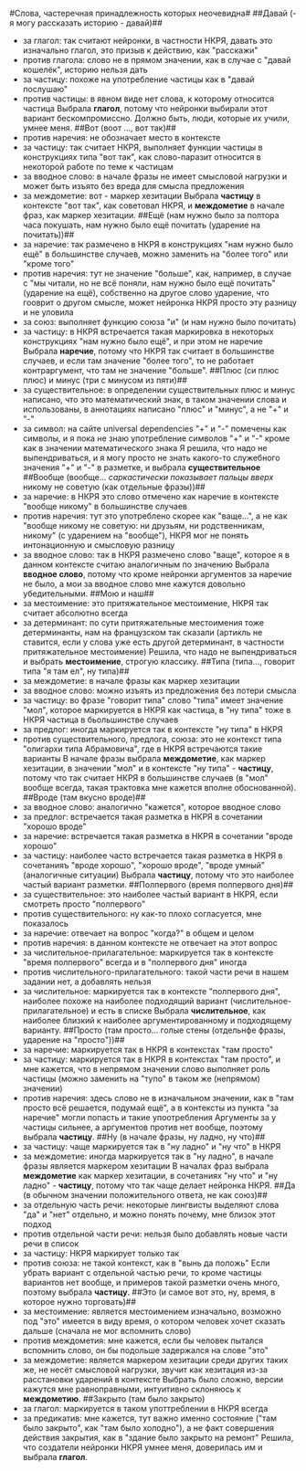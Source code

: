 #Слова, частеречная принадлежность которых неочевидна#
##Давай (- я могу рассказать историю - давай)##
- за глагол: так считают нейронки, в частности НКРЯ, давать это изначально глагол, это призыв к действию, как "расскажи"
- против глагола: слово не в прямом значении, как в случае с "давай кошелёк", историю нельзя дать
- за частицу: похоже на употребление частицы как в "давай послушаю"
- против частицы: в явном виде нет слова, к которому относится частица
Выбрала **глагол**, потому что нейронки выбирали этот вариант бескомпромиссно. Должно быть, люди, которые их учили, умнее меня.
##Вот (воот ..., вот так)##
- против наречия: не обозначает место в контексте
- за частицу: так считает НКРЯ, выполняет функции частицы в конструкциях типа "вот так", как слово-паразит относится в некоторой работе по теме к частицам
- за вводное слово: в начале фразы не имеет смысловой нагрузки и может быть изъято без вреда для смысла предложения
- за междометие: вот - маркер хезитации
Выбрала **частицу** в контексте "вот так", как советовал НКРЯ, и **междометие** в начале фраз, как маркер хезитации.
##Ещё (нам нужно было за полтора часа покушать, нам нужно было ещё почитать (ударение на почитать))##
- за наречие: так размечено в НКРЯ в конструкциях "нам нужно было ещё" в большинстве случаев, можно заменить на "более того" или "кроме того"
- против наречия: тут не значение "больше", как, например, в случае с "мы читали, но не всё поняли, нам нужно было ещё почитать" (ударение на ещё), собственно на другое слово ударение, что гооврит о другом смысле, может нейронка НКРЯ просто эту разницу и не уловила
- за союз: выполняет функцию союза "и" (и нам нужно было почитать)
- за частицу: в НКРЯ встречается такая маркировка в некоторых конструкциях "нам нужно было ещё", и при этом не наречие
Выбрала **наречие**, потому что НКРЯ так считает в большинстве случаев, и если там значение "более того", то не работает контраргумент, что там не значение "больше".
##Плюс (си плюс плюс) и минус (три с минусом из пяти)##
- за существительное: в определении существительных плюс и минус написано, что это математический знак, в таком значении слова и использованы, в аннотациях написано "плюс" и "минус", а не "+" и "-"
- за символ: на сайте universal dependencies "+" и "-" помечены как символы, и я пока не знаю употребление символов "+" и "-" кроме как в значении математического знака
Я решила, что надо не выпендриваться, и я могу просто не знать какого-то служебного значения "+" и "-" в разметке, и выбрала **существительное**
##Вообще (вообще... *саркастически показывает пальцы вверх* никому не советую (как отдельные фразы))##
- за наречие: в НКРЯ это слово отмечено как наречие в контексте "вообще никому" в большинстве случаев
- против наречия: тут это употреблено скорее как "ваще...", а не как "вообще никому не советую: ни друзьям, ни родственникам, никому" (с ударением на "вообще"), НКРЯ мог не понять интонационную и смысловую разницу
- за вводное слово: так в НКРЯ размечено слово "ваще", которое я в данном контексте считаю аналогичным по значению
Выбрала **вводное слово**, потому что кроме нейронки аргументов за наречие не было, а мои за вводное слово мне кажутся довольно убедительными.
##Мою и наш##
- за местоимение: это притяжательное местоимение, НКРЯ так считает абсолютно всегда
- за детерминант: по сути притяжательные местоимения тоже детерминанты, нам на французском так сказали (артикль не ставится, если у слова уже есть другой детерминант, в частности притяжательное местоимение)
Решила, что надо не выпендриваться и выбрать **местоимение**, строгую классику.
##Типа (типа..., говорит типа "я там ел", ну типа)##
- за междометие: в начале фразы как маркер хезитации
- за вводное слово: можно изъять из предложения без потери смысла
- за частицу: во фразе "говорит типа" слово "типа" имеет значение "мол", которое маркируется в НКРЯ как частица, в "ну типа" тоже в НКРЯ частица в бьольшинстве случаев
- за предлог: иногда маркируется так в контексте "ну типа" в НКРЯ
- против существительного, предлога, союза: это не контекст типа "олигархи типа Абрамовича", где в НКРЯ встречаются такие варианты
В начале фразы выбрала **междометие**, как маркер хезитации, в значении "мол" и в контексте "ну типа" - **частицу**, потому что так считает НКРЯ в большинстве случаев (в "мол" вообще всегда, такая трактовка мне кажется вполне обоснованной).
##Вроде (там вкусно вроде)##
- за вводное слово: аналогично "кажется", которое вводное слово
- за предлог: встречается такая разметка в НКРЯ в сочетании "хорошо вроде"
- за наречие: встречается такая разметка в НКРЯ в сочетании "вроде хорошо"
- за частицу: наиболее часто встречается такая разметка в НКРЯ в сочетанияъ "вроде хорошо", "хорошо вроде", "вроде умный" (аналогичные ситуации)
Выбрала **частицу**, потому что это наиболее частый вариант разметки.
##Полпервого (время полпервого дня)##
- за существительное: это наиболее частый вариант в НКРЯ, если смотреть просто "полпервого"
- против существительного: ну как-то плохо согласуется, мне показалось
- за наречие: отвечает на вопрос "когда?" в общем и целом
- против наречия: в данном контексте не отвечает на этот вопрос
- за числительное-прилагательное: маркируется так в контексте "время полпервого" всегда и в "полпервого дня" иногда
- против числительного-прилагательного: такой части речи в нашем задании нет, а добавлять нельзя
- за числительное: маркируется так в контексте "полпервого дня", наиболее похоже на наиболее подходящий вариант (числительное-прилагательное) и есть в списке
Выбрала **числительное**, как наиболее близкий к наиболее аргументированному и подходящему варианту.
##Просто (там просто... голые стены (отдельнфе фразы, ударение на "просто"))##
- за наречие: маркируется так в НКРЯ в контекстах "там просто"
- за частицу: маркируется так в НКРЯ в контекстах "там просто", и мне кажется, что в непрямом значении слово выполняет роль частицы (можно заменить на "тупо" в таком же (непрямом) значении)
- против наречия: здесь слово не в изначальном значении, как в "там просто всё решается, подумай ещё", а в контексты из пункта "за наречие" могли попасть и такие упоотребления
Аргументы за у частицы сильнее, а аргументов против нет вообще, поэтому выбрала **частицу**.
##Ну (в начале фразы, ну ладно, ну что)##
- за частицу: чаще маркируется так в "ну ладно" и "ну что" в НКРЯ
- за междометие: иногда маркируется так в "ну ладно", в начале фразы является маркером хезитации
В началах фраз выбрала **междометие** как маркер хезитации, в сочетаниях "ну что" и "ну ладно" - **частицу**, потому что так чаще делает нейронка НКРЯ.
##Да (в обычном значении положительного ответа, не как союз)##
- за отдельную часть речи: некоторые лингвисты выделяют слова "да" и "нет" отдельно, и можно понять почему, мне близок этот подход
- против отдельной части речи: нельзя было добавлять новые части речи в список
- за частицу: НКРЯ маркирует только так
- против союза: не такой контекст, как в "вынь да положь"
Если убрать вариант с отдельной частью речи, то кроме частицы вариантов нет вообще, и примеров такой разметки очень много, поэтому выбрала **частицу**.
##Это (и самое вот это, ну, время, в которое нужно торговать)##
- за местоимение: является местоимением изначально, возможно под "это" имеется в виду время, о котором человек хочет сказать дальше (сначала не мог вспомнить слово)
- против междометия: мне кажется, если бы человек пытался вспомнить слово, он бы подольше задержался на слове "это"
- за междометие: является маркером хезитации среди других таких же, не несёт смысловой нагрузки, звучит как хезитация из-за расстановки ударений в контексте
Выбрать было сложно, версии кажутся мне равноправными, интуитивно склоняюсь к **междометию**.
##Закрыто (там было закрыто)
- за глагол: маркируется в таком употтреблении в НКРЯ всегда
- за предикатив: мне кажется, тут важно именно состояние ("там было закрыто", как "там было холодно"), а не факт совершения действия закрытия, как в "здание было закрыто на ремонт"
Решила, что создатели нейронки НКРЯ умнее меня, доверилась им и выбрала **глагол**.
